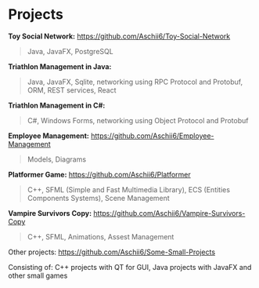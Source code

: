 # Projects

**Toy Social Network:** https://github.com/Aschii6/Toy-Social-Network

> Java, JavaFX, PostgreSQL

**Triathlon Management in Java:**

> Java, JavaFX, Sqlite, networking using RPC Protocol and Protobuf, ORM, REST services, React

**Triathlon Management in C#:**

> C#, Windows Forms, networking using Object Protocol and Protobuf

**Employee Management:** https://github.com/Aschii6/Employee-Management

> Models, Diagrams

**Platformer Game:** https://github.com/Aschii6/Platformer

> C++, SFML (Simple and Fast Multimedia Library), ECS (Entities Components Systems), Scene Management

**Vampire Survivors Copy:** https://github.com/Aschii6/Vampire-Survivors-Copy

> C++, SFML, Animations, Assest Management

Other projects: https://github.com/Aschii6/Some-Small-Projects

Consisting of: C++ projects with QT for GUI, Java projects with JavaFX and other small games
